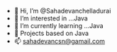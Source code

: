 - 👋 Hi, I’m @Sahadevanchelladurai
- 👀 I’m interested in ...Java
- 🌱 I’m currently learning ...Java
- 💞️ Projects based on Java
- 📫 sahadevancsn@gamail.com


<!---
Sahadevanchelladurai/Sahadevanchelladurai is a ✨ special ✨ repository because its `README.md` (this file) appears on your GitHub profile.
You can click the Preview link to take a look at your changes.
--->

